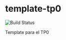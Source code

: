 # template-tp0
![Build Status](https://travis-ci.org/esantamarta/template-tp0.svg?branch=master) 

Template para el TP0
